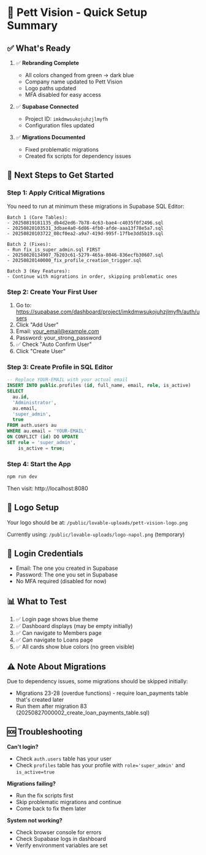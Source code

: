 # 🚀 Pett Vision - Quick Setup Summary

## ✅ What's Ready

1. ✅ **Rebranding Complete**
   - All colors changed from green → dark blue
   - Company name updated to Pett Vision
   - Logo paths updated
   - MFA disabled for easy access

2. ✅ **Supabase Connected**
   - Project ID: `imkdmwsukojuhzjlmyfh`
   - Configuration files updated

3. ✅ **Migrations Documented**
   - Fixed problematic migrations
   - Created fix scripts for dependency issues

## 🎯 Next Steps to Get Started

### Step 1: Apply Critical Migrations

You need to run at minimum these migrations in Supabase SQL Editor:

```
Batch 1 (Core Tables):
- 20250819181135_db4d2ed6-7b78-4c63-bae4-c4035f0f2496.sql
- 20250820103531_3dbae4a0-6d86-4fb0-afde-aaa13f78e5a7.sql
- 20250820103722_08cf0ea2-a9a7-419d-995f-17fbe3dd5b19.sql

Batch 2 (Fixes):
- Run fix_is_super_admin.sql FIRST
- 20250820134907_7b203c61-5279-465a-8046-836ecfb30607.sql
- 20250820140000_fix_profile_creation_trigger.sql

Batch 3 (Key Features):
- Continue with migrations in order, skipping problematic ones
```

### Step 2: Create Your First User

1. Go to: https://supabase.com/dashboard/project/imkdmwsukojuhzjlmyfh/auth/users
2. Click "Add User"
3. Email: your_email@example.com
4. Password: your_strong_password
5. ✅ Check "Auto Confirm User"
6. Click "Create User"

### Step 3: Create Profile in SQL Editor

```sql
-- Replace YOUR-EMAIL with your actual email
INSERT INTO public.profiles (id, full_name, email, role, is_active)
SELECT 
  au.id,
  'Administrator',
  au.email,
  'super_admin',
  true
FROM auth.users au
WHERE au.email = 'YOUR-EMAIL'
ON CONFLICT (id) DO UPDATE
SET role = 'super_admin',
    is_active = true;
```

### Step 4: Start the App

```bash
npm run dev
```

Then visit: http://localhost:8080

## 🎨 Logo Setup

Your logo should be at: `/public/lovable-uploads/pett-vision-logo.png`

Currently using: `/public/lovable-uploads/logo-napol.png` (temporary)

## 🔐 Login Credentials

- Email: The one you created in Supabase
- Password: The one you set in Supabase
- No MFA required (disabled for now)

## 📊 What to Test

1. ✅ Login page shows blue theme
2. ✅ Dashboard displays (may be empty initially)
3. ✅ Can navigate to Members page
4. ✅ Can navigate to Loans page
5. ✅ All cards show blue colors (no green visible)

## ⚠️ Note About Migrations

Due to dependency issues, some migrations should be skipped initially:
- Migrations 23-28 (overdue functions) - require loan_payments table that's created later
- Run them after migration 83 (20250827000002_create_loan_payments_table.sql)

## 🆘 Troubleshooting

**Can't login?**
- Check `auth.users` table has your user
- Check `profiles` table has your profile with `role='super_admin'` and `is_active=true`

**Migrations failing?**
- Run the fix scripts first
- Skip problematic migrations and continue
- Come back to fix them later

**System not working?**
- Check browser console for errors
- Check Supabase logs in dashboard
- Verify environment variables are set

